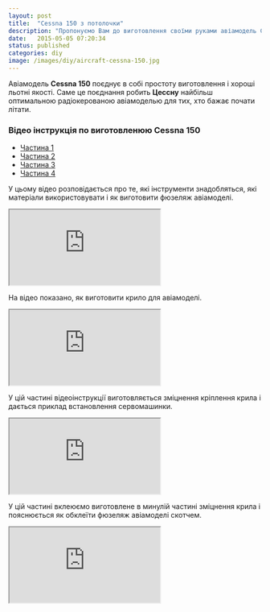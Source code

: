 ```yaml
---
layout: post
title:  "Cessna 150 з потолочки"
description: "Пропонуємо Вам до виготовлення своїми руками авіамодель Cessna 150 - тренер верхньоплан. Матеріал потолочна плитка."
date:   2015-05-05 07:20:34
status: published
categories: diy
image: /images/diy/aircraft-cessna-150.jpg
---
```

Авіамодель **Cessna 150** поєднує в собі простоту виготовлення і хороші льотні якості. Саме це поєднання робить **Цессну** найбільш оптимальною радіокерованою авіамоделью для тих, хто бажає почати літати.

### Відео інструкція по виготовленюю Cessna 150
<div role="tabpanel">
  <!-- Nav tabs -->
  <ul id="cessna-video-tab" class="nav nav-tabs" role="tablist">
    <li role="presentation" class="active">
      <a href="#cessna-video-p1" aria-controls="cessna-video-p1" role="tab" data-toggle="tab">Частина 1</a>
    </li>
    <li role="presentation">
      <a href="#cessna-video-p2" aria-controls="cessna-video-p2" role="tab" data-toggle="tab">Частина 2</a>
    </li>
    <li role="presentation">
      <a href="#cessna-video-p3" aria-controls="cessna-video-p3" role="tab" data-toggle="tab">Частина 3</a>
    </li>
    <li role="presentation">
      <a href="#cessna-video-p4" aria-controls="cessna-video-p4" role="tab" data-toggle="tab">Частина 4</a>
    </li>
  </ul>
  <!-- Tab panes -->
  <div class="tab-content">
    <div role="tabpanel" class="tab-pane fade in active" id="cessna-video-p1">
      <p>У цьому відео розповідається про те, які інструменти знадобляться, які матеріали використовувати і як виготовити фюзеляж авіамоделі.</p>
      <div class="embed-responsive embed-responsive-16by9">
        <iframe class="embed-responsive-item" src="https://www.youtube.com/embed/FCAkQ1t9eLI" allowfullscreen></iframe>
      </div>
    </div>
    <div role="tabpanel" class="tab-pane fade" id="cessna-video-p2">
      <p>На відео показано, як виготовити крило для авіамоделі.</p>
      <div class="embed-responsive embed-responsive-16by9">
        <iframe class="embed-responsive-item" src="https://www.youtube.com/embed/G-s0RbG1rBU" allowfullscreen></iframe>
      </div>
    </div>
    <div role="tabpanel" class="tab-pane fade" id="cessna-video-p3">
      <p>У цій частині відеоінструкції виготовляється зміцнення кріплення крила і дається приклад встановлення сервомашинки.</p>
      <div class="embed-responsive embed-responsive-16by9">
        <iframe class="embed-responsive-item" src="https://www.youtube.com/embed/dcFQs7t4iXY" allowfullscreen></iframe>
      </div>
    </div>
    <div role="tabpanel" class="tab-pane fade" id="cessna-video-p4">
      <p>У цій частині вклеюємо виготовлене в минулій частині зміцнення крила і пояснюється як обклеїти фюзеляж авіамоделі скотчем.</p>
      <div class="embed-responsive embed-responsive-16by9">
        <iframe class="embed-responsive-item" src="https://www.youtube.com/embed/SWH0fTljTHk" allowfullscreen></iframe>
      </div>    
    </div>
  </div>
</div>
<script type="text/javascript" src="https://ajax.googleapis.com/ajax/libs/jquery/1.11.2/jquery.min.js"></script>
<script type="text/javascript" src="{{ "/js/bootstrap.min.js" | prepend: site.baseurl }}"></script>
<script>
$(function(){
  $('#cessna-video-tab a').click(function(e) {
    e.preventDefault()
    $(this).tab('show')
  })
})
</script>
